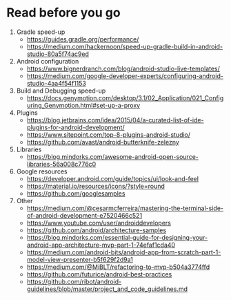 # Read before you go

1. Gradle speed-up
    - https://guides.gradle.org/performance/
    - https://medium.com/hackernoon/speed-up-gradle-build-in-android-studio-80a5f74ac9ed
1. Android configuration
    - https://www.bignerdranch.com/blog/android-studio-live-templates/
    - https://medium.com/google-developer-experts/configuring-android-studio-4aa4f54f1153
1. Build and Debugging speed-up
    - https://docs.genymotion.com/desktop/3.1/02_Application/021_Configuring_Genymotion.html#set-up-a-proxy
1. Plugins
    - https://blog.jetbrains.com/idea/2015/04/a-curated-list-of-ide-plugins-for-android-development/
    - https://www.sitepoint.com/top-8-plugins-android-studio/
    - https://github.com/avast/android-butterknife-zelezny
1. Libraries
    - https://blog.mindorks.com/awesome-android-open-source-libraries-56a008c776c0
1. Google resources
    - https://developer.android.com/guide/topics/ui/look-and-feel
    - https://material.io/resources/icons/?style=round
    - https://github.com/googlesamples
1. Other
    - https://medium.com/@cesarmcferreira/mastering-the-terminal-side-of-android-development-e7520466c521
    - https://www.youtube.com/user/androiddevelopers
    - https://github.com/android/architecture-samples
    - https://blog.mindorks.com/essential-guide-for-designing-your-android-app-architecture-mvp-part-1-74efaf1cda40
    - https://medium.com/android-bits/android-app-from-scratch-part-1-model-view-presenter-b5f629f2d9a1
    - https://medium.com/@MiBLT/refactoring-to-mvp-b504a3774ffd
    - https://github.com/futurice/android-best-practices
    - https://github.com/ribot/android-guidelines/blob/master/project_and_code_guidelines.md
